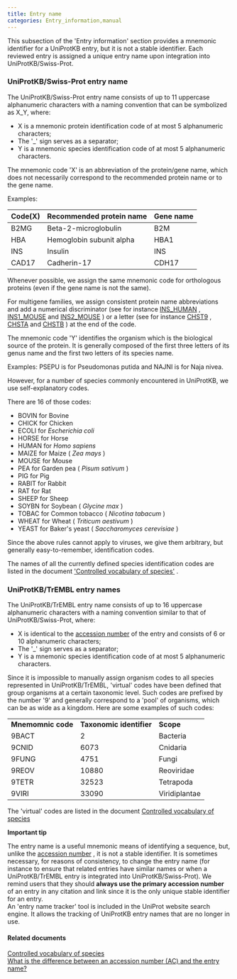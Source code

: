 ```yaml
---
title: Entry name
categories: Entry_information,manual
---
```


This subsection of the 'Entry information' section provides a mnemonic identifier for a UniProtKB entry, but it is not a stable identifier. Each reviewed entry is assigned a unique entry name upon integration into UniProtKB/Swiss-Prot.

### UniProtKB/Swiss-Prot entry name

The UniProtKB/Swiss-Prot entry name consists of up to 11 uppercase alphanumeric characters with a naming convention that can be symbolized as X\_Y, where:

-   X is a mnemonic protein identification code of at most 5 alphanumeric characters;
-   The '\_' sign serves as a separator;
-   Y is a mnemonic species identification code of at most 5 alphanumeric characters.

The mnemonic code 'X' is an abbreviation of the protein/gene name, which does not necessarily correspond to the recommended protein name or to the gene name.

Examples:

| Code(X) | Recommended protein name | Gene name |
|:--------|:-------------------------|:----------|
| B2MG    | Beta-2-microglobulin     | B2M       |
| HBA     | Hemoglobin subunit alpha | HBA1      |
| INS     | Insulin                  | INS       |
| CAD17   | Cadherin-17              | CDH17     |

Whenever possible, we assign the same mnemonic code for orthologous proteins (even if the gene name is not the same).

For multigene families, we assign consistent protein name abbreviations and add a numerical discriminator (see for instance [INS\_HUMAN](https://www.uniprot.org/uniprotkb/p01308#entry%5Finformation) , [INS1\_MOUSE](https://www.uniprot.org/uniprotkb/p01325#entry%5Finformation) and [INS2\_MOUSE](https://www.uniprot.org/uniprotkb/p01326#entry%5Finformation) ) or a letter (see for instance [CHST9](https://www.uniprot.org/uniprotkb/q7l1s5#entry%5Finformation) , [CHSTA](https://www.uniprot.org/uniprotkb/o43529#entry%5Finformation) and [CHSTB](https://www.uniprot.org/uniprotkb/q9npf2#entry%5Finformation) ) at the end of the code.

The mnemonic code 'Y' identifies the organism which is the biological source of the protein. It is generally composed of the first three letters of its genus name and the first two letters of its species name.

Examples: PSEPU is for Pseudomonas putida and NAJNI is for Naja nivea.

However, for a number of species commonly encountered in UniProtKB, we use self-explanatory codes.

There are 16 of those codes:

-   BOVIN for Bovine
-   CHICK for Chicken
-   ECOLI for *Escherichia coli*
-   HORSE for Horse
-   HUMAN for *Homo sapiens*
-   MAIZE for Maize ( *Zea mays* )
-   MOUSE for Mouse
-   PEA for Garden pea ( *Pisum sativum* )
-   PIG for Pig
-   RABIT for Rabbit
-   RAT for Rat
-   SHEEP for Sheep
-   SOYBN for Soybean ( *Glycine max* )
-   TOBAC for Common tobacco ( *Nicotina tabacum* )
-   WHEAT for Wheat ( *Triticum aestivum* )
-   YEAST for Baker's yeast ( *Saccharomyces cerevisiae* )

Since the above rules cannot apply to viruses, we give them arbitrary, but generally easy-to-remember, identification codes.

The names of all the currently defined species identification codes are listed in the document ['Controlled vocabulary of species'](http://www.uniprot.org/docs/speclist) .

### UniProtKB/TrEMBL entry names

The UniProtKB/TrEMBL entry name consists of up to 16 uppercase alphanumeric characters with a naming convention similar to that of UniProtKB/Swiss-Prot, where:

-   X is identical to the [accession number](https://www.uniprot.org/help/accession%5fnumbers) of the entry and consists of 6 or 10 alphanumeric characters;
-   The '\_' sign serves as a separator;
-   Y is a mnemonic species identification code of at most 5 alphanumeric characters.

Since it is impossible to manually assign organism codes to all species represented in UniProtKB/TrEMBL, 'virtual' codes have been defined that group organisms at a certain taxonomic level. Such codes are prefixed by the number '9' and generally correspond to a 'pool' of organisms, which can be as wide as a kingdom. Here are some examples of such codes:

|                    |                          |               |
|:-------------------|:-------------------------|:--------------|
| **Mnemomnic code** | **Taxonomic identifier** | **Scope**     |
| 9BACT              | 2                        | Bacteria      |
| 9CNID              | 6073                     | Cnidaria      |
| 9FUNG              | 4751                     | Fungi         |
| 9REOV              | 10880                    | Reoviridae    |
| 9TETR              | 32523                    | Tetrapoda     |
| 9VIRI              | 33090                    | Viridiplantae |

The 'virtual' codes are listed in the document [Controlled vocabulary of species](http://www.uniprot.org/docs/speclist)

**Important tip**

The entry name is a useful mnemonic means of identifying a sequence, but, unlike the [accession number](https://www.uniprot.org/help/accession%5fnumbers) , it is not a stable identifier. It is sometimes necessary, for reasons of consistency, to change the entry name (for instance to ensure that related entries have similar names or when a UniProtKB/TrEMBL entry is integrated into UniProtKB/Swiss-Prot). We remind users that they should **always use the primary accession number** of an entry in any citation and link since it is the only unique stable identifier for an entry.  
An 'entry name tracker' tool is included in the UniProt website search engine. It allows the tracking of UniProtKB entry names that are no longer in use.

#### Related documents

[Controlled vocabulary of species](http://www.uniprot.org/docs/speclist)  
[What is the difference between an accession number (AC) and the entry name?](http://www.uniprot.org/help/difference%5Faccession%5Fentryname)

